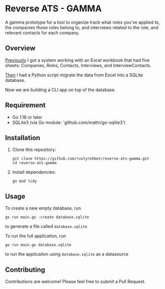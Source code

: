 # Reverse ATS - GAMMA

A gamma prototype for a tool to organize track what roles you've applied to, the companies those roles belong to, and interviews related to the role, and relevant contacts for each company.

## Overview

[Previously](https://github.com/rustyrohbot/reverse-ats-alpha) I got a system working with an Excel workbook that had five sheets: Companies, Roles, Contacts, Interviews, and InterviewContacts.

[Then](https://github.com/rustyrohbot/reverse-ats-beta) I had a Python script migrate the data from Excel into a SQLite database.

Now we are buliding a CLI app on top of the database.


## Requirement

- Go 1.18 or later
- SQLite3 (via Go module: 'github.com/mattn/go-sqlite3')


## Installation

1. Clone this repository:
   ```
   git clone https://github.com/rustyrohbot/reverse-ats-gamma.git
   cd reverse-ats-gamma
   ```

2. Install dependencies:
   ```
   go mod tidy
   ```

## Usage

To create a new empty database, run

```
go run main.go -create database.sqlite
```

to generate a file called `database.sqlite`

To run the full application, run

```
go run main.go database.sqlite
```

to run the applicaiton using `database.sqlite` as a datasource


## Contributing

Contributions are welcome! Please feel free to submit a Pull Request.